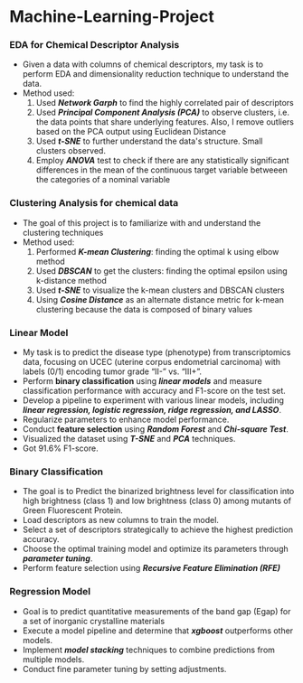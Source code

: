 # Machine-Learning-Project
### EDA for Chemical Descriptor Analysis
- Given a data with columns of chemical descriptors, my task is to perform EDA and dimensionality reduction technique to understand the data.
- Method used:
  1. Used **_Network Garph_** to find the highly correlated pair of descriptors
  2. Used **_Principal Component Analysis (PCA)_** to observe clusters, i.e. the data points that share underlying features. Also, I remove outliers based on the PCA output using Euclidean Distance
  3. Used **_t-SNE_** to further understand the data's structure. Small clusters observed.
  4. Employ **_ANOVA_** test to check if there are any statistically significant differences in the mean of the continuous target variable betweeen the categories of a nominal variable
 
### Clustering Analysis for chemical data
- The goal of this project is to familiarize with and understand the clustering techniques
- Method used:
  1. Performed **_K-mean Clustering_**: finding the optimal k using elbow method
  2. Used **_DBSCAN_** to get the clusters: finding the optimal epsilon using k-distance method
  3. Used **_t-SNE_** to visualize the k-mean clusters and DBSCAN clusters
  4. Using **_Cosine Distance_** as an alternate distance metric for k-mean clustering because the data is composed of binary values
 
### Linear Model
- My task is to predict the disease type (phenotype) from transcriptomics data, focusing on UCEC (uterine corpus endometrial carcinoma) with labels (0/1) encoding tumor grade “II-” vs. “III+”.
- Perform **binary classification** using **_linear models_** and measure classification performance with accuracy and F1-score on the test set.
- Develop a pipeline to experiment with various linear models, including **_linear regression, logistic regression, ridge regression, and LASSO_**.
- Regularize parameters to enhance model performance.
- Conduct **feature selection** using **_Random Forest_** and **_Chi-square Test_**.
- Visualized the dataset using **_T-SNE_** and **_PCA_** techniques.
- Got 91.6% F1-score.

### Binary Classification
- The goal is to Predict the binarized brightness level for classification into high brightness (class 1) and low brightness (class 0) among mutants of Green Fluorescent Protein.
- Load descriptors as new columns to train the model.
- Select a set of descriptors strategically to achieve the highest prediction accuracy.
- Choose the optimal training model and optimize its parameters through _**parameter tuning**_.
- Perform feature selection using **_Recursive Feature Elimination (RFE)_**
  
### Regression Model
- Goal is to predict quantitative measurements of the band gap (Egap) for a set of inorganic crystalline materials
- Execute a model pipeline and determine that **_xgboost_** outperforms other models.
- Implement **_model stacking_** techniques to combine predictions from multiple models.
- Conduct fine parameter tuning by setting adjustments.
